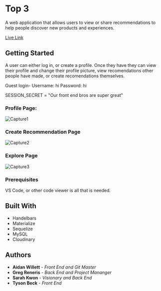 # Top 3

A web application that allows users to view or share recommendations to help people discover new products and experiences.


[Live Link](https://top3recommendations.herokuapp.com/)

## Getting Started

A user can either log in, or create a profile. Once they have they can view their profile and change their profile picture, view recomendations other people have made, or create recomendations themselves.

Guest login- Username: hi Password: hi

SESSION_SECRET = "Our front end bros are super great"

### Profile Page:
![Capture1](https://user-images.githubusercontent.com/57415537/80533873-25577180-8953-11ea-8720-4308776bf762.PNG)

### Create Recommendation Page
![Capture2](https://user-images.githubusercontent.com/57415537/80534131-9860e800-8953-11ea-9284-919512b3da96.PNG)

### Explore Page
![Capture3](https://user-images.githubusercontent.com/57415537/80534216-bd555b00-8953-11ea-95ff-e7db6a22099b.PNG)

### Prerequisites

VS Code, or other code viewer is all that is needed.

## Built With

* Handelbars
* Materialize
* Sequelize
* MySQL
* Cloudinary

## Authors

* **Aidan Willett** - *Front End and Git Master*
* **Greg Reneris** - *Back End and Project Mananger*
* **Sarah Kwon** - *Visionary and Back End*
* **Tyson Beck** - *Front End*
